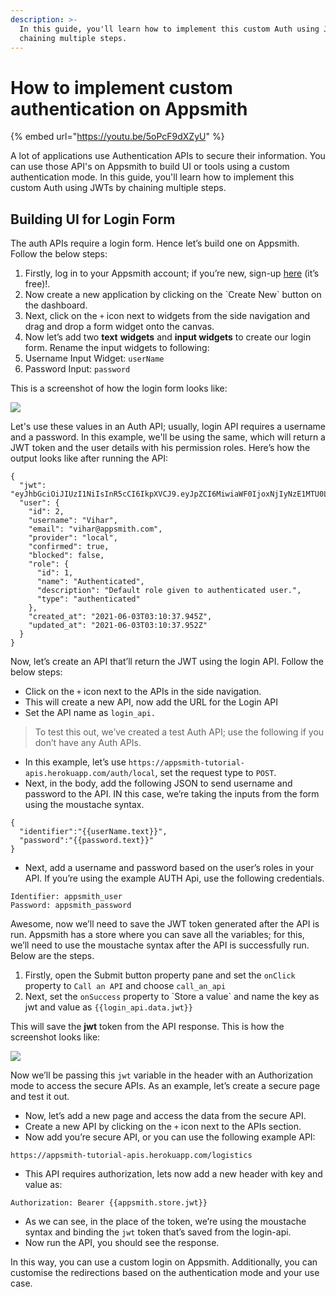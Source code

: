 ```yaml
---
description: >-
  In this guide, you'll learn how to implement this custom Auth using JWTs by
  chaining multiple steps.
---
```


# How to implement custom authentication on Appsmith

{% embed url="https://youtu.be/5oPcF9dXZyU" %}

A lot of applications use Authentication APIs to secure their information. You can use those API's on Appsmith to build UI or tools using a custom authentication mode. In this guide, you'll learn how to implement this custom Auth using JWTs by chaining multiple steps.

## **Building UI for Login Form**

The auth APIs require a login form. Hence let’s build one on Appsmith. Follow the below steps:

1. Firstly, log in to your Appsmith account; if you’re new, sign-up [here](https://appsmith.com) (it’s free)!.
2. Now create a new application by clicking on the \`Create New\` button on the dashboard.
3. Next, click on the `+` icon next to widgets from the side navigation and drag and drop a form widget onto the canvas.
4. Now let’s add two **text** **widgets** and **input widgets** to create our login form. Rename the input widgets to following:
5. Username Input Widget: `userName`
6. Password Input: `password`

This is a screenshot of how the login form looks like:

![](https://lh3.googleusercontent.com/ZumVJGnKnwENgd\_sVX-hv9BxWUjINUh0ClOZfGQqIhXKQXOJLpNG51phXV5CRriuSQnWOgtbA1vk0gDz2epQk2CNv5iWJbUXAZ2HpsG5Jma0pZkBtLmgTCGLnPMO0cC4ahcm8vsI)

Let's use these values in an Auth API; usually, login API requires a username and a password. In this example, we'll be using the same, which will return a JWT token and the user details with his permission roles. Here’s how the output looks like after running the API:

```
{
  "jwt": "eyJhbGciOiJIUzI1NiIsInR5cCI6IkpXVCJ9.eyJpZCI6MiwiaWF0IjoxNjIyNzE1MTU0LCJleHAiOjE2MjUzMDcxNTR9.rqkR0bVR5g0k8awGTYDEQ0vr15H7401zxkTxpWp9Mc4",
  "user": {
    "id": 2,
    "username": "Vihar",
    "email": "vihar@appsmith.com",
    "provider": "local",
    "confirmed": true,
    "blocked": false,
    "role": {
      "id": 1,
      "name": "Authenticated",
      "description": "Default role given to authenticated user.",
      "type": "authenticated"
    },
    "created_at": "2021-06-03T03:10:37.945Z",
    "updated_at": "2021-06-03T03:10:37.952Z"
  }
}
```

Now, let’s create an API that’ll return the JWT using the login API. Follow the below steps:

* Click on the `+` icon next to the APIs in the side navigation.
* This will create a new API, now add the URL for the Login API
* Set the API name as `login_api.`

> To test this out, we’ve created a test Auth API; use the following if you don’t have any Auth APIs.

* In this example, let’s use `https://appsmith-tutorial-apis.herokuapp.com/auth/local`, set the request type to `POST`.
* Next, in the body, add the following JSON to send username and password to the API. IN this case, we’re taking the inputs from the form using the moustache syntax.

```
{
  "identifier":"{{userName.text}}",
  "password":"{{password.text}}"
}
```

* Next, add a username and password based on the user’s roles in your API. If you’re using the example AUTH Api, use the following credentials.

```
Identifier: appsmith_user
Password: appsmith_password
```

Awesome, now we’ll need to save the JWT token generated after the API is run. Appsmith has a store where you can save all the variables; for this, we’ll need to use the moustache syntax after the API is successfully run. Below are the steps.

1. Firstly, open the Submit button property pane and set the `onClick` property to `Call an API` and choose `call_an_api`
2. Next, set the `onSuccess` property to \`Store a value\` and name the key as jwt and value as `{{login_api.data.jwt}}`

This will save the **jwt** token from the API response. This is how the screenshot looks like:

![](https://lh4.googleusercontent.com/-onVg-gGl\_Uu0QouR3NBmL1tggxEuklnoI\_2i7D1fBgam6K3TvRUbpDviuv0kAhWVfGA-xT-vy0S\_wyRdO7zzEk52IzK3\_Pm5s7KDzpj5ceCYRi7ftrGykOBJSqr6566Qn2\_mPZy)

Now we’ll be passing this `jwt` variable in the header with an Authorization mode to access the secure APIs. As an example, let’s create a secure page and test it out.

* Now, let’s add a new page and access the data from the secure API.
* Create a new API by clicking on the `+` icon next to the APIs section.
* Now add you’re secure API, or you can use the following example API:

```
https://appsmith-tutorial-apis.herokuapp.com/logistics 
```

* This API requires authorization, lets now add a new header with key and value as:

`Authorization: Bearer {{appsmith.store.jwt}}`

* As we can see, in the place of the token, we’re using the moustache syntax and binding the `jwt` token that’s saved from the login-api.
* Now run the API, you should see the response.

In this way, you can use a custom login on Appsmith. Additionally, you can customise the redirections based on the authentication mode and your use case.

